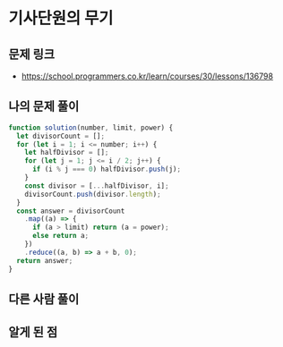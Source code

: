# 기사단원의 무기

## 문제 링크

- https://school.programmers.co.kr/learn/courses/30/lessons/136798

## 나의 문제 풀이

```js
function solution(number, limit, power) {
  let divisorCount = [];
  for (let i = 1; i <= number; i++) {
    let halfDivisor = [];
    for (let j = 1; j <= i / 2; j++) {
      if (i % j === 0) halfDivisor.push(j);
    }
    const divisor = [...halfDivisor, i];
    divisorCount.push(divisor.length);
  }
  const answer = divisorCount
    .map((a) => {
      if (a > limit) return (a = power);
      else return a;
    })
    .reduce((a, b) => a + b, 0);
  return answer;
}
```

## 다른 사람 풀이

## 알게 된 점
